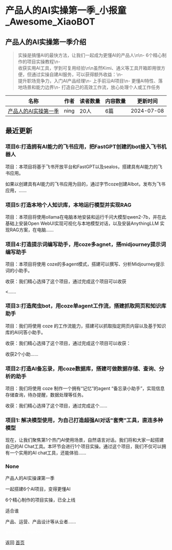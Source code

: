 # 产品人的AI实操第一季_小报童_Awesome_XiaoBOT

## 产品人的AI实操第一季介绍
> 实操是搞懂AI的最快方法，让我们一起成为更懂AI的产品人\n\n- 6个精心制作的项目实操教程\n-  
收获实用AI工具，学到可复用经验\n\n虽然Kimi、通义等工具开箱即用很方便，但通过实操自建AI服务，可以获得额外收益：\n-  
提升职场竞争力，入门AI产品经理\n- 上手前沿AI项目\n- 更懂AI特性、落地场景和能力边界\n- 打造自己的高效工作流，放心处理个人或工作任务  
  


|名称|作者|读者数量|内容数量|更新时间|
|---|---|---|---|---|
|[产品人的AI实操第一季](https://xiaobot.net/p/aipm01?refer=9c3f1c95-a052-465a-9902-f6d75080262a)|ning|20人|6篇|2024-07-08|

## 最近更新
### 项目6:打造拥有AI能力的飞书应用，把FastGPT创建的bot接入飞书机器人

项目：本项目将基于飞书开放平台和FastGPT以及sealos，搭建具有AI能力的飞书应用。

如果以创建具有AI能力的飞书应用为目的，通过字节coze创建AIbot，发布为飞书应用，......

### 项目5:打造本地个人知识库，本地运行模型并实现RAG

项目：本项目将使用ollama在电脑本地安装和运行千问大模型qwen2-7b，并在此基础上安装Open
WebUI实现可视化与本地模型对话，以及安装AnythingLLM 实现RAG方案，在电脑......

### 项目4:打造提示词编写助手，用coze多agnet，搭midjourney提示词编写助手

项目：本项目将使用 coze的多agent模式，搭建可以撰写、分析Midjourney提示词的小助手。

收获：我们精心选择了这个项目，通过完成这个项目可以收获

<......

### 项目3:打造爬虫bot，用coze单agent工作流，搭建抓取网页和知识库助手

项目：我们将使用 coze 的工作流能力，搭建可以抓取指定网页内容以及基于知识库的AI问答小助手。

收获：我们精心选择了这个项目，通过完成这个项目可以收获：

收获2个小助......

### 项目2:打造AI备忘录，用coze数据库，搭建可做数据存储、查询、分析的助手

项目：我们将使用 coze 制作一个拥有“记忆”的agent “备忘录小助手”，实现信息存储查询，待办提醒，数据处理等任务。

收获：我们精心选择了这个项目，通过完成这个......

### 项目1: 解决模型使用，为自己打造超强AI对话"套壳”工具，直连多种模型

现在，让我们聚焦第1个热门AI使用场景，自然语言对话。我们将和大家一起搭建自己的AI
Chat工具。本环节会进行1个项目实操。通过这个项目，我们不仅可以拥有一个实用的AI chat工具，还能体验......

### None

产品人的AI实操课第一季

一起搭建6个AI项目，变得更懂AI

6个精心制作的项目实操，已全上线

适合谁

产品、运营、产品设计等从业者......


<a href="https://github.com/Reno9527/awesome-xiaobot" style="color: white; text-decoration: none;">awesome-xiaobot</a>

返回 [首页](../README.md)
